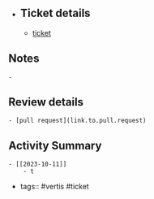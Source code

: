 - ## Ticket details
	- [ticket](https://gitlab.vertis.com:8443/vertis/mv2/-/issues/7047)
## Notes
	-
## Review details
	- [pull request](link.to.pull.request)
## Activity Summary
	- [[2023-10-11]]
		- t
- tags:: #vertis #ticket